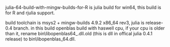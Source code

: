 julia-64-build-with-mingw-builds-for-R is julia build for win64, this build is for R and rjulia support.

build toolchain is msys2 + mingw-builds 4.9.2 x86_64 rev3, julia is release-0.4 branch. in this build openblas build with haswell cpu, if your cpu is older than it, rename bin\libopenblas64_.dll.old (this is dll in offical julia 0.4.1 release)  to bin\libopenblas_64.dll.
